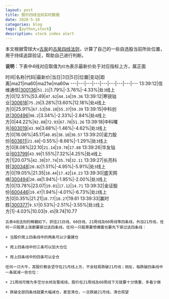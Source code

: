 ```yaml
---
layout: post
title: 股价四线法则实时数据
date: 2020-5-10
categories: blog
tags: [python,stock]
description: stock index alert
---
```



本文根据雪球大v[古泉](https://xueqiu.com/u/7148646888)的[古泉四线法则](https://xueqiu.com/7148646888/130498192)，计算了自己的一些自选股当前所处位置，用于持续追踪验证，帮助自己进行判断。

**说明**：下表中4线对应取值为`红色`表示最新价处于对应指标上方，属正面

时间|名称|代码|最新价|当日|3日|5日|位置|变动|距离|ma21|ma60|ma21w|ma60w
---|---|---|---|---|---|---|---|---
13:39:12|信维通信|[300136](https://xueqiu.com/S/SZ300136)|`51.21`|1.79%|-3.76%|-4.33%|处`3`线上方|0|12.51%|53.49|`47.62`|`44.14`|`39.36`
13:39:12|寒锐钴业|[300618](https://xueqiu.com/S/SZ300618)|`75.29`|3.28%|13.60%|12.18%|处`4`线上方|0|25.91%|`67.53`|`58.18`|`55.37`|`59.39`
13:39:15|中科创达|[300496](https://xueqiu.com/S/SZ300496)|`98.2`|3.34%|-2.33%|-2.84%|处`4`线上方|0|44.22%|`92.88`|`72.93`|`67.78`|`51.26`
13:39:18|中科曙光|[603019](https://xueqiu.com/S/SH603019)|`43.99`|3.68%|-1.46%|-4.62%|处`3`线上方|0|16.06%|45.17|`40.85`|`38.10`|`30.57`
13:39:20|诺力股份|[603611](https://xueqiu.com/S/SH603611)|`21.68`|-0.55%|-8.66%|-1.29%|处`3`线上方|0|8.08%|22.10|`21.14`|`19.78`|`17.88`
13:39:26|华友钴业|[603799](https://xueqiu.com/S/SH603799)|`43.99`|1.55%|7.32%|4.25%|处`4`线上方|1|20.07%|`42.30`|`37.74`|`35.78`|`32.11`
13:39:27|长亮科技|[300348](https://xueqiu.com/S/SZ300348)|`20.82`|1.51%|-4.95%|-5.91%|处`3`线上方|0|19.05%|21.35|`18.44`|`17.42`|`14.23`
13:39:30|盛天网络|[300494](https://xueqiu.com/S/SZ300494)|`20.48`|1.94%|-1.95%|-2.00%|处`3`线上方|0|13.78%|23.07|`19.01`|`17.12`|`14.71`
13:39:32|金证股份|[600446](https://xueqiu.com/S/SH600446)|`19.47`|1.94%|-4.01%|-6.73%|处`2`线上方|0|0.35%|21.21|`18.77`|`18.27`|19.61
13:39:33|赢时胜|[300377](https://xueqiu.com/S/SZ300377)|`9.57`|0.53%|-2.51%|-3.55%|处`1`线上方|1|-4.03%|10.03|`9.45`|9.74|10.77

```
古泉4线法则的精髓如下。抓住21日线、60日线、21周线及60周线等四条线，外加21月线，任何一只股票上涨都要穿过这四条线，任何一只股票要想爆雷也要先下穿过这四条线：

+ 当股价爬上四条线中的两条可以少量建仓

+ 爬上四条线中的三条可以加大仓位

+ 爬上四条线中的四条可以全仓

任何一只大牛，其股价都会坚守在21月线上方，不会轻易跌破21月线；相反，每跌破四条线中一条就减一些仓位：

+ 21周线可做为多空分水岭及警戒线，股价在21周线及60周线下方就要十分慎重，多看少做

+ 跌破全部四条线就要大幅减仓，甚至清仓，一旦跌破21月线，清仓观望
```